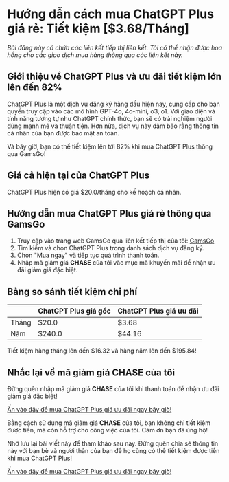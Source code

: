# Hướng dẫn cách mua ChatGPT Plus giá rẻ: Tiết kiệm [$3.68/Tháng]

*Bài đăng này có chứa các liên kết tiếp thị liên kết. Tôi có thể nhận được hoa hồng cho các giao dịch mua hàng thông qua các liên kết này.*

## Giới thiệu về ChatGPT Plus và ưu đãi tiết kiệm lớn lên đến 82%

ChatGPT Plus là một dịch vụ đăng ký hàng đầu hiện nay, cung cấp cho bạn quyền truy cập vào các mô hình GPT-4o, 4o-mini, o3, o1. Với giao diện và tính năng tương tự như ChatGPT chính thức, bạn sẽ có trải nghiệm người dùng mạnh mẽ và thuận tiện. Hơn nữa, dịch vụ này đảm bảo rằng thông tin cá nhân của bạn được bảo mật an toàn.

Và bây giờ, bạn có thể tiết kiệm lên tới 82% khi mua ChatGPT Plus thông qua GamsGo!

## Giá cả hiện tại của ChatGPT Plus

ChatGPT Plus hiện có giá $20.0/tháng cho kế hoạch cá nhân.

## Hướng dẫn mua ChatGPT Plus giá rẻ thông qua GamsGo

1. Truy cập vào trang web GamsGo qua liên kết tiếp thị của tôi: [GamsGo](https://www.gamsgo.com/partner/ykeX7B)
2. Tìm kiếm và chọn ChatGPT Plus trong danh sách dịch vụ đăng ký.
3. Chọn "Mua ngay" và tiếp tục quá trình thanh toán.
4. Nhập mã giảm giá **CHASE** của tôi vào mục mã khuyến mãi để nhận ưu đãi giảm giá đặc biệt.

## Bảng so sánh tiết kiệm chi phí

|   | ChatGPT Plus giá gốc | ChatGPT Plus giá ưu đãi |
|---|---|---|
| Tháng  | $20.0  | $3.68  |
| Năm  | $240.0  | $44.16  |

Tiết kiệm hàng tháng lên đến $16.32 và hàng năm lên đến $195.84!

## Nhắc lại về mã giảm giá CHASE của tôi

Đừng quên nhập mã giảm giá **CHASE** của tôi khi thanh toán để nhận ưu đãi giảm giá đặc biệt! 

[Ấn vào đây để mua ChatGPT Plus giá ưu đãi ngay bây giờ!](https://www.gamsgo.com/partner/ykeX7B)

Bằng cách sử dụng mã giảm giá **CHASE** của tôi, bạn không chỉ tiết kiệm được tiền, mà còn hỗ trợ cho công việc của tôi. Cảm ơn bạn đã ủng hộ!

Nhớ lưu lại bài viết này để tham khảo sau này. Đừng quên chia sẻ thông tin này với bạn bè và người thân của bạn để họ cũng có thể tiết kiệm được tiền khi mua ChatGPT Plus!

[Ấn vào đây để mua ChatGPT Plus giá ưu đãi ngay bây giờ!](https://www.gamsgo.com/partner/ykeX7B)